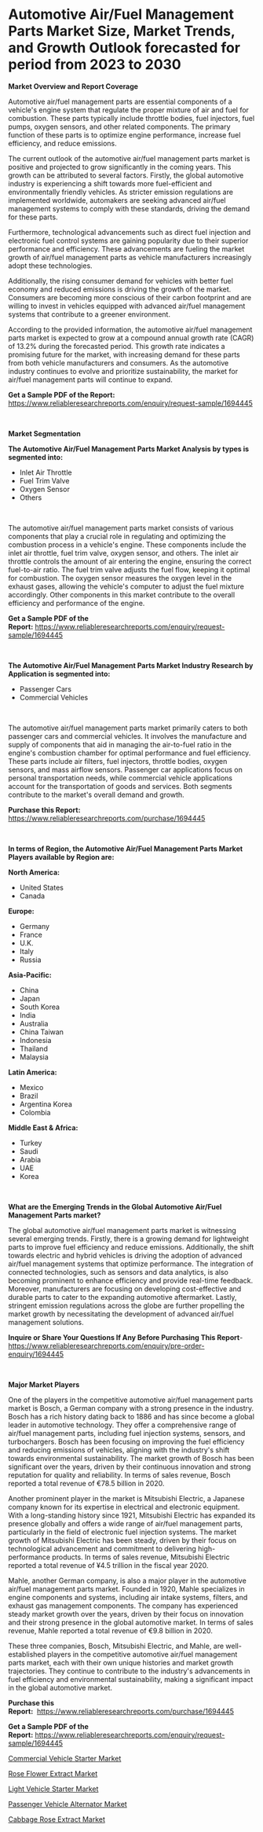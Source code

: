 <p><h1>Automotive Air/Fuel Management Parts Market Size, Market Trends, and Growth Outlook forecasted for period from 2023 to 2030</h1></p><p><strong>Market Overview and Report Coverage</strong></p>
<p><p>Automotive air/fuel management parts are essential components of a vehicle's engine system that regulate the proper mixture of air and fuel for combustion. These parts typically include throttle bodies, fuel injectors, fuel pumps, oxygen sensors, and other related components. The primary function of these parts is to optimize engine performance, increase fuel efficiency, and reduce emissions.</p><p>The current outlook of the automotive air/fuel management parts market is positive and projected to grow significantly in the coming years. This growth can be attributed to several factors. Firstly, the global automotive industry is experiencing a shift towards more fuel-efficient and environmentally friendly vehicles. As stricter emission regulations are implemented worldwide, automakers are seeking advanced air/fuel management systems to comply with these standards, driving the demand for these parts.</p><p>Furthermore, technological advancements such as direct fuel injection and electronic fuel control systems are gaining popularity due to their superior performance and efficiency. These advancements are fueling the market growth of air/fuel management parts as vehicle manufacturers increasingly adopt these technologies.</p><p>Additionally, the rising consumer demand for vehicles with better fuel economy and reduced emissions is driving the growth of the market. Consumers are becoming more conscious of their carbon footprint and are willing to invest in vehicles equipped with advanced air/fuel management systems that contribute to a greener environment.</p><p>According to the provided information, the automotive air/fuel management parts market is expected to grow at a compound annual growth rate (CAGR) of 13.2% during the forecasted period. This growth rate indicates a promising future for the market, with increasing demand for these parts from both vehicle manufacturers and consumers. As the automotive industry continues to evolve and prioritize sustainability, the market for air/fuel management parts will continue to expand.</p></p>
<p><strong>Get a Sample PDF of the Report:</strong> <a href="https://www.reliableresearchreports.com/enquiry/request-sample/1694445">https://www.reliableresearchreports.com/enquiry/request-sample/1694445</a></p>
<p>&nbsp;</p>
<p><strong>Market Segmentation</strong></p>
<p><strong>The Automotive Air/Fuel Management Parts Market Analysis by types is segmented into:</strong></p>
<p><ul><li>Inlet Air Throttle</li><li>Fuel Trim Valve</li><li>Oxygen Sensor</li><li>Others</li></ul></p>
<p>&nbsp;</p>
<p><p>The automotive air/fuel management parts market consists of various components that play a crucial role in regulating and optimizing the combustion process in a vehicle's engine. These components include the inlet air throttle, fuel trim valve, oxygen sensor, and others. The inlet air throttle controls the amount of air entering the engine, ensuring the correct fuel-to-air ratio. The fuel trim valve adjusts the fuel flow, keeping it optimal for combustion. The oxygen sensor measures the oxygen level in the exhaust gases, allowing the vehicle's computer to adjust the fuel mixture accordingly. Other components in this market contribute to the overall efficiency and performance of the engine.</p></p>
<p><strong>Get a Sample PDF of the Report:</strong>&nbsp;<a href="https://www.reliableresearchreports.com/enquiry/request-sample/1694445">https://www.reliableresearchreports.com/enquiry/request-sample/1694445</a></p>
<p>&nbsp;</p>
<p><strong>The Automotive Air/Fuel Management Parts Market Industry Research by Application is segmented into:</strong></p>
<p><ul><li>Passenger Cars</li><li>Commercial Vehicles</li></ul></p>
<p>&nbsp;</p>
<p><p>The automotive air/fuel management parts market primarily caters to both passenger cars and commercial vehicles. It involves the manufacture and supply of components that aid in managing the air-to-fuel ratio in the engine's combustion chamber for optimal performance and fuel efficiency. These parts include air filters, fuel injectors, throttle bodies, oxygen sensors, and mass airflow sensors. Passenger car applications focus on personal transportation needs, while commercial vehicle applications account for the transportation of goods and services. Both segments contribute to the market's overall demand and growth.</p></p>
<p><strong>Purchase this Report:</strong>&nbsp; <a href="https://www.reliableresearchreports.com/purchase/1694445">https://www.reliableresearchreports.com/purchase/1694445</a></p>
<p>&nbsp;</p>
<p><strong>In terms of Region, the Automotive Air/Fuel Management Parts Market Players available by Region are:</strong></p>
<p>
    <p> <strong> North America: </strong>
        <ul>
            <li>United States</li>
            <li>Canada</li>
        </ul>
        </p> 
    <p> <strong> Europe: </strong>
        <ul>
            <li>Germany</li>
            <li>France</li>
            <li>U.K.</li>
            <li>Italy</li>
            <li>Russia</li>
        </ul>
        </p> 
    <p> <strong> Asia-Pacific: </strong>
        <ul>
            <li>China</li>
            <li>Japan</li>
            <li>South Korea</li>
            <li>India</li>
            <li>Australia</li>
            <li>China Taiwan</li>
            <li>Indonesia</li>
            <li>Thailand</li>
            <li>Malaysia</li>
        </ul>
        </p> 
    <p> <strong> Latin America: </strong>
        <ul>
            <li>Mexico</li>
            <li>Brazil</li>
            <li>Argentina Korea</li>
            <li>Colombia</li>
        </ul>
        </p> 
    <p> <strong> Middle East & Africa: </strong>
        <ul>
            <li>Turkey</li>
            <li>Saudi</li>
            <li>Arabia</li>
            <li>UAE</li>
            <li>Korea</li>
        </ul>
    </p>
    </p>
<p>&nbsp;</p>
<p><strong>What are the Emerging Trends in the Global Automotive Air/Fuel Management Parts market?</strong></p>
<p><p>The global automotive air/fuel management parts market is witnessing several emerging trends. Firstly, there is a growing demand for lightweight parts to improve fuel efficiency and reduce emissions. Additionally, the shift towards electric and hybrid vehicles is driving the adoption of advanced air/fuel management systems that optimize performance. The integration of connected technologies, such as sensors and data analytics, is also becoming prominent to enhance efficiency and provide real-time feedback. Moreover, manufacturers are focusing on developing cost-effective and durable parts to cater to the expanding automotive aftermarket. Lastly, stringent emission regulations across the globe are further propelling the market growth by necessitating the development of advanced air/fuel management solutions.</p></p>
<p><strong>Inquire or Share Your Questions If Any Before Purchasing This Report</strong>- <a href="https://www.reliableresearchreports.com/enquiry/pre-order-enquiry/1694445">https://www.reliableresearchreports.com/enquiry/pre-order-enquiry/1694445</a></p>
<p>&nbsp;</p>
<p><strong>Major Market Players</strong></p>
<p><p>One of the players in the competitive automotive air/fuel management parts market is Bosch, a German company with a strong presence in the industry. Bosch has a rich history dating back to 1886 and has since become a global leader in automotive technology. They offer a comprehensive range of air/fuel management parts, including fuel injection systems, sensors, and turbochargers. Bosch has been focusing on improving the fuel efficiency and reducing emissions of vehicles, aligning with the industry's shift towards environmental sustainability. The market growth of Bosch has been significant over the years, driven by their continuous innovation and strong reputation for quality and reliability. In terms of sales revenue, Bosch reported a total revenue of €78.5 billion in 2020.</p><p>Another prominent player in the market is Mitsubishi Electric, a Japanese company known for its expertise in electrical and electronic equipment. With a long-standing history since 1921, Mitsubishi Electric has expanded its presence globally and offers a wide range of air/fuel management parts, particularly in the field of electronic fuel injection systems. The market growth of Mitsubishi Electric has been steady, driven by their focus on technological advancement and commitment to delivering high-performance products. In terms of sales revenue, Mitsubishi Electric reported a total revenue of ¥4.5 trillion in the fiscal year 2020.</p><p>Mahle, another German company, is also a major player in the automotive air/fuel management parts market. Founded in 1920, Mahle specializes in engine components and systems, including air intake systems, filters, and exhaust gas management components. The company has experienced steady market growth over the years, driven by their focus on innovation and their strong presence in the global automotive market. In terms of sales revenue, Mahle reported a total revenue of €9.8 billion in 2020.</p><p>These three companies, Bosch, Mitsubishi Electric, and Mahle, are well-established players in the competitive automotive air/fuel management parts market, each with their own unique histories and market growth trajectories. They continue to contribute to the industry's advancements in fuel efficiency and environmental sustainability, making a significant impact in the global automotive market.</p></p>
<p><strong>Purchase this Report:</strong>&nbsp;&nbsp;<a href="https://www.reliableresearchreports.com/purchase/1694445">https://www.reliableresearchreports.com/purchase/1694445</a></p>
<p></p>
<p><strong>Get a Sample PDF of the Report:</strong>&nbsp;<a href="https://www.reliableresearchreports.com/enquiry/request-sample/1694445">https://www.reliableresearchreports.com/enquiry/request-sample/1694445</a></p>
<p><p><a href="https://www.linkedin.com/pulse/commercial-vehicle-starter-market-challenges-opportunities/">Commercial Vehicle Starter Market</a></p><p><a href="https://github.com/ambrozg/Market-Research-Report-List-1/blob/main/rose-flower-extract-market.md">Rose Flower Extract Market</a></p><p><a href="https://www.linkedin.com/pulse/light-vehicle-starter-market-size-share-amp-trends/">Light Vehicle Starter Market</a></p><p><a href="https://www.linkedin.com/pulse/passenger-vehicle-alternator-market-size-growth/">Passenger Vehicle Alternator Market</a></p><p><a href="https://github.com/dzharov81/Market-Research-Report-List-1/blob/main/cabbage-rose-extract-market.md">Cabbage Rose Extract Market</a></p></p>